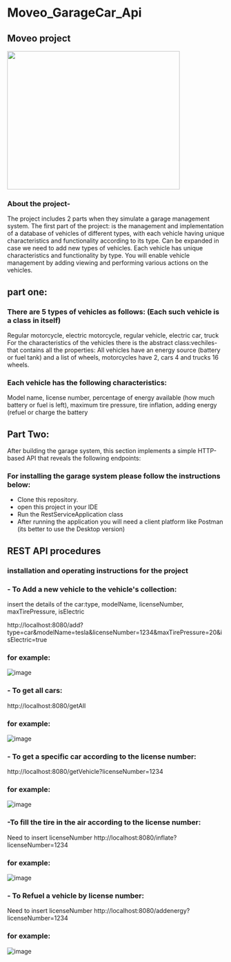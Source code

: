 # Moveo_GarageCar_Api
## Moveo project

<img src="https://clictellassets.s3.amazonaws.com/prod/users/cleaning_service.jpg" width="400" height="320">

### About the project-
The project includes 2 parts when they simulate a garage management system.
The first part of the project:
is the management and implementation of a database of vehicles of different types, 
with each vehicle having unique characteristics and functionality according to its type.
Can be expanded in case we need to add new types of vehicles.
Each vehicle has unique characteristics and functionality by type.
You will enable vehicle management by adding viewing and performing various actions on the vehicles.

## part one:
### There are 5 types of vehicles as follows: (Each such vehicle is a class in itself)
Regular motorcycle, electric motorcycle, regular vehicle, electric car, truck
For the characteristics of the vehicles there is the abstract class:vechiles-
that contains all the properties:
All vehicles have an energy source (battery or fuel tank) and a list of wheels, motorcycles have 2, cars 4 and trucks 16 wheels.

### Each vehicle has the following characteristics:
Model name, license number, percentage of energy available (how much battery or fuel is left), maximum tire pressure, tire inflation, adding energy (refuel or charge the battery

## Part Two:
After building the garage system, this section implements a simple HTTP-based API that reveals the following endpoints:

### For installing the garage system please follow the instructions below:

- Clone this repository.
- open this project in your IDE
- Run the RestServiceApplication class
- After running the application you will need a client platform like Postman (its better to use the Desktop version)

## REST API procedures 
### installation and operating instructions for the project

### - To Add a new vehicle to the vehicle's collection:
 insert the details of the car:type, modelName, licenseNumber, maxTirePressure, isElectric
 
http://localhost:8080/add?type=car&modelName=tesla&licenseNumber=1234&maxTirePressure=20&isElectric=true
 ### for example:
![image](https://user-images.githubusercontent.com/57721728/166470984-5d4da3ff-29a9-44b7-b84b-34805cc52931.png)

### - To get all cars:
http://localhost:8080/getAll
 ### for example:
 ![image](https://user-images.githubusercontent.com/57721728/166471704-1b57d289-4374-4c5e-86c9-997ca1a9d5b9.png)

### - To get a specific car according to the license number:
http://localhost:8080/getVehicle?licenseNumber=1234
 ### for example:
 ![image](https://user-images.githubusercontent.com/57721728/166471360-0fe33e32-4108-4549-af3b-92a48bc77821.png)
### -To fill the tire in the air according to the license number:
 Need to insert licenseNumber
http://localhost:8080/inflate?licenseNumber=1234
 ### for example:
 ![image](https://user-images.githubusercontent.com/57721728/166471601-d1d41785-5577-4f43-ba7c-b9e260ac2afb.png)
### - To Refuel a vehicle by license number:
Need to insert licenseNumber
http://localhost:8080/addenergy?licenseNumber=1234
 ### for example:
 ![image](https://user-images.githubusercontent.com/57721728/166471803-d8201115-f8c3-422c-892d-b820c5402d97.png)

